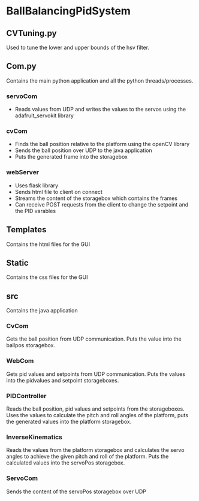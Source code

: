 # BallBalancingPidSystem
## CVTuning.py
Used to tune the lower and upper bounds of the hsv filter. 

## Com.py
Contains the main python application and all the python threads/processes. 
### servoCom
  * Reads values from UDP and writes the values to the servos using the adafruit_servokit library
### cvCom
  * Finds the ball position relative to the platform using the openCV library
  * Sends the ball position over UDP to the java application
  * Puts the generated frame into the storagebox
### webServer
  * Uses flask library
  * Sends html file to client on connect
  * Streams the content of the storagebox which contains the frames
  * Can receive POST requests from the client to change the setpoint and the PID varables

## Templates 
Contains the html files for the GUI

## Static
Contains the css files for the GUI

## src
Contains the java application

### CvCom
Gets the ball position from UDP communication. Puts the value into the ballpos storagebox.

### WebCom 
Gets pid values and setpoints from UDP communication. Puts the values into the pidvalues and setpoint storageboxes.

### PIDController
Reads the ball position, pid values and setpoints from the storageboxes. Uses the values to calculate the pitch and roll angles of the platform, puts the generated values into the platform storagebox.

### InverseKinematics
Reads the values from the platform storagebox and calculates the servo angles to achieve the given pitch and roll of the platform. Puts the calculated values into the servoPos storagebox.

### ServoCom
Sends the content of the servoPos storagebox over UDP


